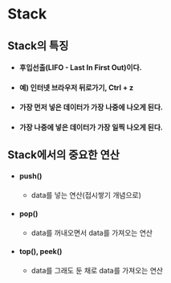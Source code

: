# Stack

## Stack의 특징
- #### 후입선출(LIFO - Last In First Out)이다.
- #### 예) 인터넷 브라우저 뒤로가기, Ctrl + z
- #### 가장 먼저 넣은 데이터가 가장 나중에 나오게 된다.
- #### 가장 나중에 넣은 데이터가 가장 일찍 나오게 된다.

## Stack에서의 중요한 연산
- #### push()
  - data를 넣는 연산(접시쌓기 개념으로)
- #### pop()
  - data를 꺼내오면서 data를 가져오는 연산
- #### top(), peek()
  - data를 그래도 둔 채로 data를 가져오는 연산